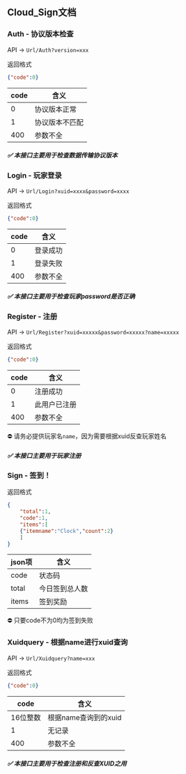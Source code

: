 ## Cloud_Sign文档

### Auth - 协议版本检查

API -> ```Url/Auth?version=xxx```

返回格式
```json
{"code":0}
```
|  code   | 含义  |
|  ----  | ----  |
| 0  | 协议版本正常 |
| 1  | 协议版本不匹配 |
|400 | 参数不全 |

##### ✅ 本接口主要用于检查数据传输协议版本

### Login - 玩家登录

API -> ```Url/Login?xuid=xxxx&password=xxxx```

返回格式
```json
{"code":0}
```
|  code   | 含义  |
|  ----  | ----  |
| 0  | 登录成功 |
| 1  | 登录失败 |
|400 | 参数不全 |

##### ✅ 本接口主要用于检查玩家password是否正确

### Register - 注册

API -> ```Url/Register?xuid=xxxxx&password=xxxxx?name=xxxxx```

返回格式
```json
{"code":0}
```

|  code   | 含义  |
|  ----  | ----  |
| 0  | 注册成功 |
| 1  | 此用户已注册 |
|400 | 参数不全 |

⛔ 请务必提供玩家名```name```，因为需要根据xuid反查玩家姓名

##### ✅ 本接口主要用于玩家注册

### Sign - 签到！

返回格式
```json
{
	"total":1,
	"code":1,
	"items":[
	{"itemname":"Clock","count":2}
	]
}
```

|  json项  | 含义  |
|  ----  | ----  |
| code | 状态码 |
| total  | 今日签到总人数 |
| items | 签到奖励 |

⛔ 只要code不为0均为签到失败


### Xuidquery - 根据name进行xuid查询

API -> ```Url/Xuidquery?name=xxx```

返回格式
```json
{"code":0}
```

|  code   | 含义  |
|  ----  | ----  |
| 16位整数  | 根据name查询到的xuid |
| 1  | 无记录 |
|400 | 参数不全 |

##### ✅ 本接口主要用于检查注册和反查XUID之用
